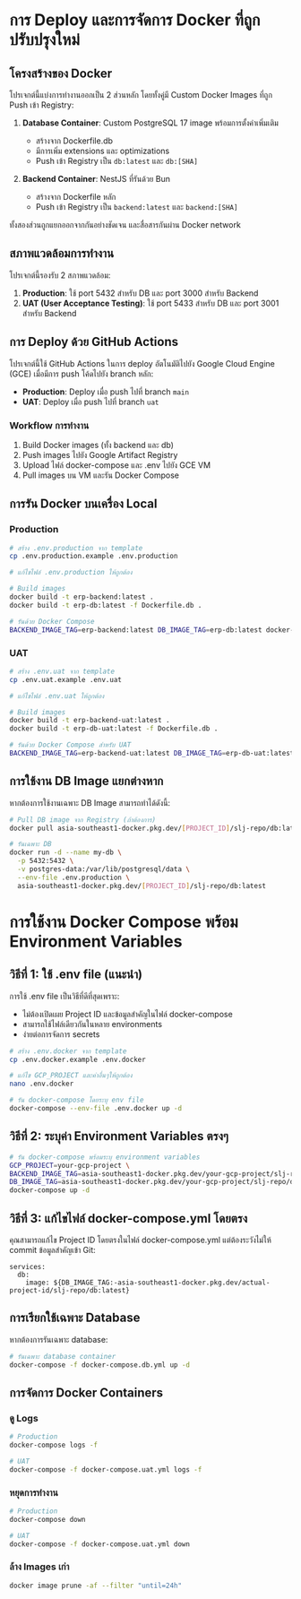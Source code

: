 # การ Deploy และการจัดการ Docker ที่ถูกปรับปรุงใหม่

## โครงสร้างของ Docker

โปรเจกต์นี้แบ่งการทำงานออกเป็น 2 ส่วนหลัก โดยทั้งคู่มี Custom Docker Images ที่ถูก Push เข้า Registry:

1. **Database Container**: Custom PostgreSQL 17 image พร้อมการตั้งค่าเพิ่มเติม
   - สร้างจาก Dockerfile.db
   - มีการเพิ่ม extensions และ optimizations
   - Push เข้า Registry เป็น `db:latest` และ `db:[SHA]`

2. **Backend Container**: NestJS ที่รันด้วย Bun
   - สร้างจาก Dockerfile หลัก
   - Push เข้า Registry เป็น `backend:latest` และ `backend:[SHA]`

ทั้งสองส่วนถูกแยกออกจากกันอย่างชัดเจน และสื่อสารกันผ่าน Docker network

## สภาพแวดล้อมการทำงาน

โปรเจกต์นี้รองรับ 2 สภาพแวดล้อม:

1. **Production**: ใช้ port 5432 สำหรับ DB และ port 3000 สำหรับ Backend
2. **UAT (User Acceptance Testing)**: ใช้ port 5433 สำหรับ DB และ port 3001 สำหรับ Backend

## การ Deploy ด้วย GitHub Actions

โปรเจกต์นี้ใช้ GitHub Actions ในการ deploy อัตโนมัติไปยัง Google Cloud Engine (GCE) เมื่อมีการ push โค้ดไปยัง branch หลัก:

- **Production**: Deploy เมื่อ push ไปที่ branch `main`
- **UAT**: Deploy เมื่อ push ไปที่ branch `uat`

### Workflow การทำงาน

1. Build Docker images (ทั้ง backend และ db)
2. Push images ไปยัง Google Artifact Registry
3. Upload ไฟล์ docker-compose และ .env ไปยัง GCE VM
4. Pull images บน VM และรัน Docker Compose

## การรัน Docker บนเครื่อง Local

### Production

```bash
# สร้าง .env.production จาก template
cp .env.production.example .env.production

# แก้ไขไฟล์ .env.production ให้ถูกต้อง

# Build images
docker build -t erp-backend:latest .
docker build -t erp-db:latest -f Dockerfile.db .

# รันด้วย Docker Compose
BACKEND_IMAGE_TAG=erp-backend:latest DB_IMAGE_TAG=erp-db:latest docker-compose up -d
```

### UAT

```bash
# สร้าง .env.uat จาก template
cp .env.uat.example .env.uat

# แก้ไขไฟล์ .env.uat ให้ถูกต้อง

# Build images
docker build -t erp-backend-uat:latest .
docker build -t erp-db-uat:latest -f Dockerfile.db .

# รันด้วย Docker Compose สำหรับ UAT
BACKEND_IMAGE_TAG=erp-backend-uat:latest DB_IMAGE_TAG=erp-db-uat:latest docker-compose -f docker-compose.uat.yml up -d
```

## การใช้งาน DB Image แยกต่างหาก

หากต้องการใช้งานเฉพาะ DB Image สามารถทำได้ดังนี้:

```bash
# Pull DB image จาก Registry (ถ้าต้องการ)
docker pull asia-southeast1-docker.pkg.dev/[PROJECT_ID]/slj-repo/db:latest

# รันเฉพาะ DB
docker run -d --name my-db \
  -p 5432:5432 \
  -v postgres-data:/var/lib/postgresql/data \
  --env-file .env.production \
  asia-southeast1-docker.pkg.dev/[PROJECT_ID]/slj-repo/db:latest
```

# การใช้งาน Docker Compose พร้อม Environment Variables

## วิธีที่ 1: ใช้ .env file (แนะนำ)

การใช้ .env file เป็นวิธีที่ดีที่สุดเพราะ:
- ไม่ต้องเปิดเผย Project ID และข้อมูลสำคัญในไฟล์ docker-compose
- สามารถใช้ไฟล์เดียวกันในหลาย environments
- ง่ายต่อการจัดการ secrets

```bash
# สร้าง .env.docker จาก template
cp .env.docker.example .env.docker

# แก้ไข GCP_PROJECT และค่าอื่นๆให้ถูกต้อง
nano .env.docker

# รัน docker-compose โดยระบุ env file
docker-compose --env-file .env.docker up -d
```

## วิธีที่ 2: ระบุค่า Environment Variables ตรงๆ

```bash
# รัน docker-compose พร้อมระบุ environment variables
GCP_PROJECT=your-gcp-project \
BACKEND_IMAGE_TAG=asia-southeast1-docker.pkg.dev/your-gcp-project/slj-repo/backend:latest \
DB_IMAGE_TAG=asia-southeast1-docker.pkg.dev/your-gcp-project/slj-repo/db:latest \
docker-compose up -d
```

## วิธีที่ 3: แก้ไขไฟล์ docker-compose.yml โดยตรง

คุณสามารถแก้ไข Project ID โดยตรงในไฟล์ docker-compose.yml แต่ต้องระวังไม่ให้ commit ข้อมูลสำคัญเข้า Git:

```dockercompose
services:
  db:
    image: ${DB_IMAGE_TAG:-asia-southeast1-docker.pkg.dev/actual-project-id/slj-repo/db:latest}
```

## การเรียกใช้เฉพาะ Database

หากต้องการรันเฉพาะ database:

```bash
# รันเฉพาะ database container
docker-compose -f docker-compose.db.yml up -d
```

## การจัดการ Docker Containers

### ดู Logs

```bash
# Production
docker-compose logs -f

# UAT
docker-compose -f docker-compose.uat.yml logs -f
```

### หยุดการทำงาน

```bash
# Production
docker-compose down

# UAT
docker-compose -f docker-compose.uat.yml down
```

### ล้าง Images เก่า

```bash
docker image prune -af --filter "until=24h"
```
